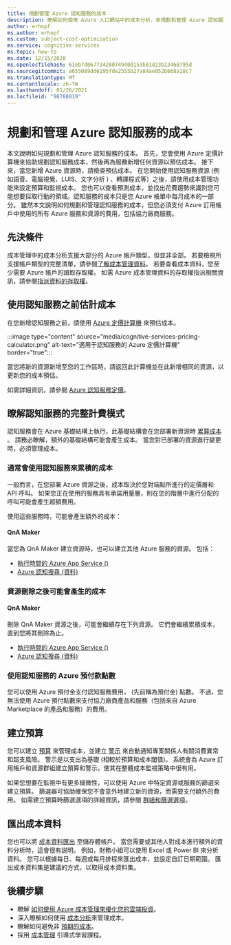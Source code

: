 ```yaml
---
title: 規劃管理 Azure 認知服務的成本
description: 瞭解如何使用 Azure 入口網站中的成本分析，來規劃和管理 Azure 認知服務的成本。
author: erhopf
ms.author: erhopf
ms.custom: subject-cost-optimization
ms.service: cognitive-services
ms.topic: how-to
ms.date: 12/15/2020
ms.openlocfilehash: 61eb7d06773428074940d153b01d23b13468795d
ms.sourcegitcommit: a055089dd6195fde2555b27a84ae052b668a18c7
ms.translationtype: MT
ms.contentlocale: zh-TW
ms.lasthandoff: 01/26/2021
ms.locfileid: "98788819"
---
```

# <a name="plan-and-manage-costs-for-azure-cognitive-services"></a>規劃和管理 Azure 認知服務的成本

本文說明如何規劃和管理 Azure 認知服務的成本。 首先，您會使用 Azure 定價計算機來協助規劃認知服務成本，然後再為服務新增任何資源以預估成本。 接下來，當您新增 Azure 資源時，請檢查預估成本。 在您開始使用認知服務資源 (例如語音、電腦視覺、LUIS、文字分析 ) 、轉譯程式等）之後，請使用成本管理功能來設定預算和監視成本。 您也可以查看預測成本，並找出花費趨勢來識別您可能想要採取行動的領域。認知服務的成本只是您 Azure 帳單中每月成本的一部分。 雖然本文說明如何規劃和管理認知服務的成本，但您必須支付 Azure 訂用帳戶中使用的所有 Azure 服務和資源的費用，包括協力廠商服務。

## <a name="prerequisites"></a>先決條件

成本管理中的成本分析支援大部分的 Azure 帳戶類型，但並非全部。 若要檢視所支援帳戶類型的完整清單，請參閱[了解成本管理資料](../cost-management-billing/costs/understand-cost-mgt-data.md?WT.mc_id=costmanagementcontent_docsacmhorizontal_-inproduct-learn)。 若要查看成本資料，您至少需要 Azure 帳戶的讀取存取權。 如需 Azure 成本管理資料的存取權指派相關資訊，請參閱[指派資料的存取權](../cost-management-billing/costs/assign-access-acm-data.md?WT.mc_id=costmanagementcontent_docsacmhorizontal_-inproduct-learn)。

<!--Note for Azure service writer: If you have other prerequisites for your service, insert them here -->

## <a name="estimate-costs-before-using-cognitive-services"></a>使用認知服務之前估計成本

在您新增認知服務之前，請使用 [Azure 定價計算機](https://azure.microsoft.com/pricing/calculator/) 來預估成本。

:::image type="content" source="media/cognitive-services-pricing-calculator.png" alt-text="適用于認知服務的 Azure 定價計算機" border="true":::

當您將新的資源新增至您的工作區時，請返回此計算機並在此新增相同的資源，以更新您的成本預估。

如需詳細資訊，請參閱 [Azure 認知服務定價](https://azure.microsoft.com/pricing/details/cognitive-services/)。

## <a name="understand-the-full-billing-model-for-cognitive-services"></a>瞭解認知服務的完整計費模式

認知服務會在 Azure 基礎結構上執行，此基礎結構會在您部署新資源時 [累算成本](https://azure.microsoft.com/pricing/details/cognitive-services/) 。 請務必瞭解，額外的基礎結構可能會產生成本。 當您對已部署的資源進行變更時，必須管理成本。 

### <a name="costs-that-typically-accrue-with-cognitive-services"></a>通常會使用認知服務來累積的成本

一般而言，在您部署 Azure 資源之後，成本取決於您對端點所進行的定價層和 API 呼叫。 如果您正在使用的服務具有承諾用量層，則在您的階層中進行分配的呼叫可能會產生超額費用。

使用這些服務時，可能會產生額外的成本：

#### <a name="qna-maker"></a>QnA Maker

當您為 QnA Maker 建立資源時，也可以建立其他 Azure 服務的資源。 包括：

- [執行時間的 Azure App Service () ](https://azure.microsoft.com/pricing/details/app-service/)
- [Azure 認知搜尋 (資料) ](https://azure.microsoft.com/pricing/details/search/)
 
### <a name="costs-that-might-accrue-after-resource-deletion"></a>資源刪除之後可能會產生的成本

#### <a name="qna-maker"></a>QnA Maker

刪除 QnA Maker 資源之後，可能會繼續存在下列資源。 它們會繼續累積成本，直到您將其刪除為止。

- [執行時間的 Azure App Service () ](https://azure.microsoft.com/pricing/details/app-service/)
- [Azure 認知搜尋 (資料) ](https://azure.microsoft.com/pricing/details/search/)

### <a name="using-azure-prepayment-credit-with-cognitive-services"></a>使用認知服務的 Azure 預付款點數

您可以使用 Azure 預付金支付認知服務費用， (先前稱為預付金) 點數。 不過，您無法使用 Azure 預付點數來支付協力廠商產品和服務（包括來自 Azure Marketplace 的產品和服務）的費用。

## <a name="create-budgets"></a>建立預算

您可以建立 [預算](../cost-management-billing/costs/tutorial-acm-create-budgets.md?WT.mc_id=costmanagementcontent_docsacmhorizontal_-inproduct-learn) 來管理成本，並建立 [警示](../cost-management-billing/costs/cost-mgt-alerts-monitor-usage-spending.md?WT.mc_id=costmanagementcontent_docsacmhorizontal_-inproduct-learn) 來自動通知專案關係人有關消費異常和超支風險。 警示是以支出為基礎 (相較於預算和成本閾值)。 系統會為 Azure 訂用帳戶和資源群組建立預算和警示，使其在整體成本監視策略中很有用。 

如果您想要在監視中有更多細微性，可以使用 Azure 中特定資源或服務的篩選來建立預算。 篩選器可協助確保您不會意外地建立新的資源，而需要支付額外的費用。 如需建立預算時篩選選項的詳細資訊，請參閱 [群組和篩選選項](../cost-management-billing/costs/group-filter.md?WT.mc_id=costmanagementcontent_docsacmhorizontal_-inproduct-learn)。

## <a name="export-cost-data"></a>匯出成本資料

您也可以將 [成本資料匯出](../cost-management-billing/costs/tutorial-export-acm-data.md?WT.mc_id=costmanagementcontent_docsacmhorizontal_-inproduct-learn) 至儲存體帳戶。 當您需要或其他人對成本進行額外的資料分析時，這會很有説明。 例如，財務小組可以使用 Excel 或 Power BI 來分析資料。 您可以根據每日、每週或每月排程來匯出成本，並設定自訂日期範圍。 匯出成本資料集是建議的方式，以取得成本資料集。

<!--
## Other ways to manage and reduce costs for Cognitive Services

Work with Dean to complete this section in 2021.

-->

## <a name="next-steps"></a>後續步驟

- 瞭解 [如何使用 Azure 成本管理來優化您的雲端投資](../cost-management-billing/costs/cost-mgt-best-practices.md?WT.mc_id=costmanagementcontent_docsacmhorizontal_-inproduct-learn)。
- 深入瞭解如何使用 [成本分析](../cost-management-billing/costs/quick-acm-cost-analysis.md?WT.mc_id=costmanagementcontent_docsacmhorizontal_-inproduct-learn)來管理成本。
- 瞭解如何避免非 [預期的成本](../cost-management-billing/cost-management-billing-overview.md?WT.mc_id=costmanagementcontent_docsacmhorizontal_-inproduct-learn)。
- 採用 [成本管理](/learn/paths/control-spending-manage-bills?WT.mc_id=costmanagementcontent_docsacmhorizontal_-inproduct-learn) 引導式學習課程。